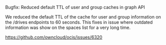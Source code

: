 Bugfix: Reduced default TTL of user and group caches in graph API

We reduced the default TTL of the cache for user and group information on the
/drives endpoints to 60 seconds. This fixes in issue where outdated information
was show on the spaces list for a very long time.

https://github.com/owncloud/ocis/issues/6320
